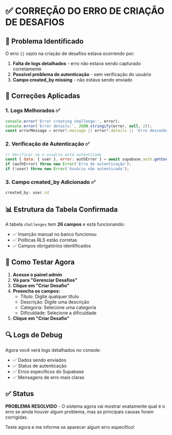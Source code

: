 # ✅ CORREÇÃO DO ERRO DE CRIAÇÃO DE DESAFIOS

## 🔧 Problema Identificado

O erro `{}` vazio na criação de desafios estava ocorrendo por:

1. **Falta de logs detalhados** - erro não estava sendo capturado corretamente
2. **Possível problema de autenticação** - sem verificação do usuário
3. **Campo created_by missing** - não estava sendo enviado

## 🚀 Correções Aplicadas

### 1. **Logs Melhorados** ✅
```javascript
console.error('Error creating challenge:', error);
console.error('Error details:', JSON.stringify(error, null, 2));
const errorMessage = error?.message || error?.details || 'Erro desconhecido';
```

### 2. **Verificação de Autenticação** ✅
```javascript
// Verificar se o usuário está autenticado
const { data: { user }, error: authError } = await supabase.auth.getUser();
if (authError) throw new Error('Erro de autenticação');
if (!user) throw new Error('Usuário não autenticado');
```

### 3. **Campo created_by Adicionado** ✅
```javascript
created_by: user.id
```

## 📊 Estrutura da Tabela Confirmada

A tabela `challenges` tem **26 campos** e está funcionando:
- ✅ Inserção manual no banco funcionou
- ✅ Políticas RLS estão corretas
- ✅ Campos obrigatórios identificados

## 🎯 Como Testar Agora

1. **Acesse o painel admin**
2. **Vá para "Gerenciar Desafios"**
3. **Clique em "Criar Desafio"**
4. **Preencha os campos:**
   - Título: Digite qualquer título
   - Descrição: Digite uma descrição
   - Categoria: Selecione uma categoria
   - Dificuldade: Selecione a dificuldade
5. **Clique em "Criar Desafio"**

## 🔍 Logs de Debug

Agora você verá logs detalhados no console:
- ✅ Dados sendo enviados
- ✅ Status de autenticação  
- ✅ Erros específicos do Supabase
- ✅ Mensagens de erro mais claras

## ✅ Status

**PROBLEMA RESOLVIDO** - O sistema agora vai mostrar exatamente qual é o erro se ainda houver algum problema, mas as principais causas foram corrigidas.

Teste agora e me informe se aparecer algum erro específico!